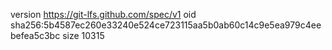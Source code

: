 version https://git-lfs.github.com/spec/v1
oid sha256:5b4587ec260e33240e524ce723115aa5b0ab60c14c9e5ea979c4eebefea5c3bc
size 10315
